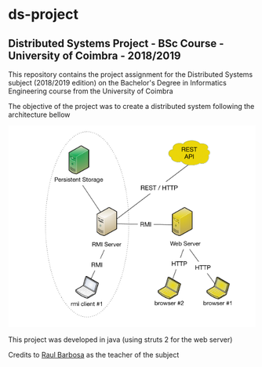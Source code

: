 # ds-project
## Distributed Systems Project - BSc Course - University of Coimbra - 2018/2019
This repository contains the project assignment for the Distributed Systems subject (2018/2019 edition) on the Bachelor's Degree in Informatics Engineering course from the University of Coimbra

The objective of the project was to create a distributed system following the architecture bellow

![alt text](misc/ds-arch.png "Project architecture")

This project was developed in java (using struts 2 for the web server)

Credits to [Raul Barbosa](https://github.com/rbbarbosa) as the teacher of the subject
